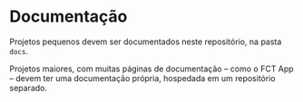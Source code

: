 # Documentação

Projetos pequenos devem ser documentados neste repositório, na pasta `docs`.

Projetos maiores, com muitas páginas de documentação – como o FCT App – devem ter uma documentação própria, hospedada em um repositório separado.
